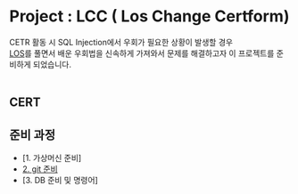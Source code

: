 # Project : LCC ( Los Change Certform)
CETR 활동 시 SQL Injection에서 우회가 필요한 상황이 발생할 경우<br>
[LOS](https://los.rubiya.kr/)를 풀면서 배운 우회법을 신속하게 가져와서 문제를 해결하고자 이 프로젝트를 준비하게 되었습니다.<br>
<br>
## CERT

## 준비 과정
* [1. 가상머신 준비]<br>
* [2. git 준비](process/ready_git.md)<br>
* [3. DB 준비 및 명령어]<br>
